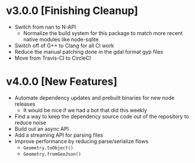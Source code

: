 # v3.0.0 [Finishing Cleanup]

- Switch from nan to N-API
  - Normalize the build system for this package to match more recent native modules like node-sqlite
- Switch off of G++ to Clang for all CI work
- Reduce the manual patching done in the gdal format gyp files
- Move from Travis-CI to CircleCI

# v4.0.0 [New Features]

- Automate dependency updates and prebuilt binaries for new node releases
  - It would be nice if we had a bot that did this weekly
- Find a way to keep the dependency source code out of the repository to reduce noise
- Build out an async API
- Add a streaming API for parsing files
- Improve performance by reducing parse/serialize flows
  - `Geometry.toObject()`
  - `Geometry.fromGeoJson()`
